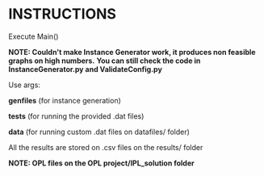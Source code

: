 # INSTRUCTIONS
Execute Main()

**NOTE: Couldn't make Instance Generator work, it produces non feasible graphs on high numbers.**
**You can still check the code in InstanceGenerator.py and ValidateConfig.py**

Use args:

**genfiles** (for instance generation)

**tests** (for running the provided .dat files)

**data** (for running custom .dat files on datafiles/ folder)


All the results are stored on .csv files on the results/ folder

**NOTE: OPL files on the OPL project/IPL_solution folder**
